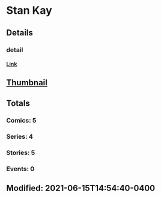 # Stan  Kay 
## Details
### detail
#### [Link](http://marvel.com/comics/creators/4144/stan_kay?utm_campaign=apiRef&utm_source=225578a89fc76f3d20fbffda5d17a88d)
## [Thumbnail](http://i.annihil.us/u/prod/marvel/i/mg/b/40/image_not_available.jpg)
## Totals
### Comics: 5
### Series: 4
### Stories: 5
### Events: 0
## Modified: 2021-06-15T14:54:40-0400